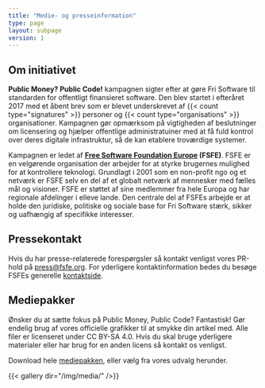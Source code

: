```yaml
---
title: "Medie- og presseinformation"
type: page
layout: subpage
version: 1
---
```


## Om initiativet

**Public Money? Public Code!** kampagnen sigter efter at gøre Fri Software til standarden for offentligt finansieret software. Den blev startet i efteråret 2017 med et åbent brev som er blevet underskrevet af {{< count type="signatures" >}} personer og {{< count type="organisations" >}} organisationer. Kampagnen gør opmærksom på vigtigheden af beslutninger om licensering og hjælper offentlige administratuiner med at få fuld kontrol over deres digitale infrastruktur, så de kan etablere troværdige systemer.

Kampagnen er ledet af **[Free Software Foundation Europe](https://fsfe.org) (FSFE)**. FSFE er en velgørende organisation der arbejder for at styrke brugernes mulighed for at kontrollere teknologi. Grundlagt i 2001 som en non-profit ngo og et netværk er FSFE selv en del af et globalt netværk af mennesker med fælles mål og visioner. FSFE er støttet af sine medlemmer fra hele Europa og har regionale afdelinger i elleve lande. Den centrale del af FSFEs arbejde er at holde den juridiske, politiske og sociale base for Fri Software stærk, sikker og uafhængig af specifikke interesser.

## Pressekontakt

Hvis du har presse-relaterede forespørgsler så kontakt venligst vores PR-hold på [press@fsfe.org](mailto:press@fsfe.org). For yderligere kontaktinformation bedes du besøge FSFEs generelle  [kontaktside](https://fsfe.org/about/contact).

## Mediepakker

Ønsker du at sætte fokus på Public Money, Public Code? Fantastisk! 
Gør endelig brug af vores officielle grafikker til at smykke din artikel med. Alle filer er licenseret under CC BY-SA 4.0. Hvis du skal bruge yderligere materialer eller har brug for en anden licens så kontakt os venligst.

Download hele [mediepakken](https://download.fsfe.org/campaigns/pmpc/pmpc_media_kit.zip), eller vælg fra vores udvalg herunder.

{{< gallery dir="/img/media/" />}}
